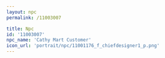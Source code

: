 ```yaml
---
layout: npc
permalink: /11003007

title: Npc
id: '11003007'
npc_name: 'Cathy Mart Customer'
icon_url: 'portrait/npc/11001176_f_chiefdesigner1_p.png'
---
```

